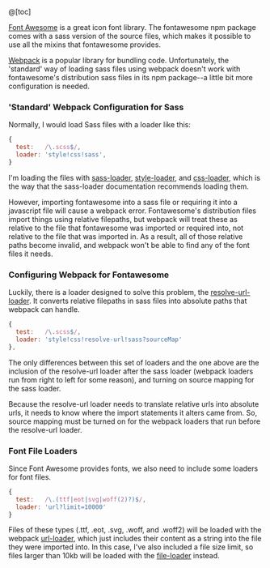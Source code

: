 @[toc]

[Font Awesome](http://fontawesome.io/) is a great icon font library. The fontawesome npm package comes with a sass version of the source files, which makes it possible to use all the mixins that fontawesome provides.

[Webpack](https://webpack.github.io/) is a popular library for bundling code. Unfortunately, the 'standard' way of loading sass files using webpack doesn't work with fontawesome's distribution sass files in its npm package--a little bit more configuration is needed. 

### 'Standard' Webpack Configuration for Sass 

Normally, I would load Sass files with a loader like this: 

```javascript
{
  test:   /\.scss$/, 
  loader: 'style!css!sass',
}
``` 
<!-- {.data-read-only} -->


I'm loading the files with  [sass-loader](https://www.npmjs.com/package/sass-loader), [style-loader](https://www.npmjs.com/package/style-loader), and [css-loader](https://www.npmjs.com/package/css-loader), which is the way that the sass-loader documentation recommends loading them. 

However, importing fontawesome into a sass file or requiring it into a javascript file will cause a webpack error. Fontawesome's distribution files import things using relative filepaths, but webpack will treat these as relative to the file that fontawesome was imported or required into, not relative to the file that was imported in. As a result, all of those relative paths become invalid, and webpack won't be able to find any of the font files it needs. 

### Configuring Webpack for Fontawesome 

Luckily, there is a loader designed to solve this problem, the [resolve-url-loader](https://www.npmjs.com/package/resolve-url-loader). It converts relative filepaths in sass files into absolute paths that webpack can handle. 

```javascript
{
  test:   /\.scss$/, 
  loader: 'style!css!resolve-url!sass?sourceMap'
},
```
<!-- {.data-read-only} -->


The only differences between this set of loaders and the one above are the inclusion of the resolve-url loader after the sass loader (webpack loaders run from right to left for some reason), and turning on source mapping for the sass loader. 

Because the resolve-url loader needs to translate relative urls into absolute urls, it needs to know where the import statements it alters came from. So, source mapping must be turned on for the webpack loaders that run before the resolve-url loader. 

### Font File Loaders 

Since Font Awesome provides fonts, we also need to include some loaders for font files.  

```javascript 
{ 
  test:   /\.(ttf|eot|svg|woff(2)?)$/, 
  loader: 'url?limit=10000'
}
```
<!-- {.data-read-only} -->


Files of these types (.ttf, .eot, .svg, .woff, and .woff2) will be loaded with the webpack [url-loader](https://www.npmjs.com/package/url-loader), which just includes their content as a string into the file they were imported into. In this case, I've also included a file size limit, so files larger than 10kb will be loaded with the [file-loader](https://www.npmjs.com/package/file-loader) instead. 
